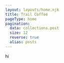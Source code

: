 ```yaml
---
layout: layouts/home.njk
title: Trail Coffee
pageType: home
pagination:
  data: collections.post
  size: 12
  reverse: true
  alias: posts
---
```

hi